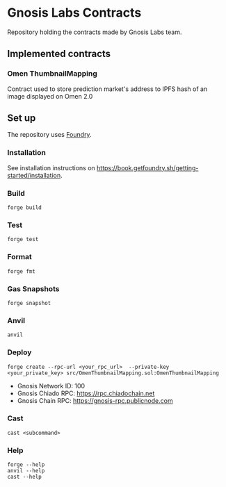 # Gnosis Labs Contracts

Repository holding the contracts made by Gnosis Labs team.

## Implemented contracts

### Omen ThumbnailMapping

Contract used to store prediction market's address to IPFS hash of an image displayed on Omen 2.0

## Set up

The repository uses [Foundry](https://book.getfoundry.sh/).

### Installation

See installation instructions on https://book.getfoundry.sh/getting-started/installation.

### Build

```shell
forge build
```

### Test

```shell
forge test
```

### Format

```shell
forge fmt
```

### Gas Snapshots

```shell
forge snapshot
```

### Anvil

```shell
anvil
```

### Deploy

```shell
forge create --rpc-url <your_rpc_url>  --private-key <your_private_key> src/OmenThumbnailMapping.sol:OmenThumbnailMapping
```

- Gnosis Network ID: 100
- Gnosis Chiado RPC: https://rpc.chiadochain.net
- Gnosis Chain RPC: https://gnosis-rpc.publicnode.com

### Cast

```shell
cast <subcommand>
```

### Help

```shell
forge --help
anvil --help
cast --help
```
